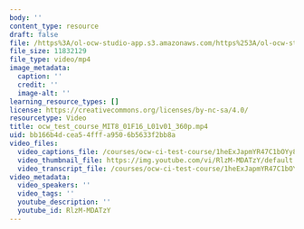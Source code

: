 ```yaml
---
body: ''
content_type: resource
draft: false
file: /https%3A/ol-ocw-studio-app.s3.amazonaws.com/https%253A/ol-ocw-studio-app.s3.amazonaws.com/https%25253A/ol-ocw-studio-app.s3.amazonaws.com/gdrive_uploads/ocw-ci-test-course/1heExJapmYR47C1bOYy8DNUwyrshNkNCe/ocw_test_course_mit8_01f16_l01v01_360p.mp4
file_size: 11832129
file_type: video/mp4
image_metadata:
  caption: ''
  credit: ''
  image-alt: ''
learning_resource_types: []
license: https://creativecommons.org/licenses/by-nc-sa/4.0/
resourcetype: Video
title: ocw_test_course_MIT8_01F16_L01v01_360p.mp4
uid: bb166b4d-cea5-4fff-a950-6b5633f2bb8a
video_files:
  video_captions_file: /courses/ocw-ci-test-course/1heExJapmYR47C1bOYy8DNUwyrshNkNCe_transcript.webvtt
  video_thumbnail_file: https://img.youtube.com/vi/RlzM-MDATzY/default.jpg
  video_transcript_file: /courses/ocw-ci-test-course/1heExJapmYR47C1bOYy8DNUwyrshNkNCe_transcript.pdf
video_metadata:
  video_speakers: ''
  video_tags: ''
  youtube_description: ''
  youtube_id: RlzM-MDATzY
---
```


